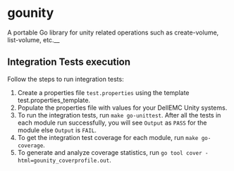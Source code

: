 # gounity
A portable Go library for unity related operations such as create-volume, list-volume, etc.__

## Integration Tests execution
Follow the steps to run integration tests:
1. Create a properties file `test.properties` using the template test.properties_template.
2. Populate the properties file with values for your DellEMC Unity systems.
3. To run the integration tests, run `make go-unittest`. After all the tests in each module run successfully, you will see `Output` as `PASS` for the module else `Output` is `FAIL`.
4. To get the integration test coverage for each module, run `make go-coverage`.
5. To generate and analyze coverage statistics, run `go tool cover -html=gounity_coverprofile.out`.
